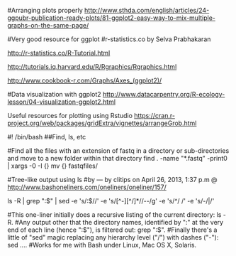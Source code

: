 #Arranging plots properly
http://www.sthda.com/english/articles/24-ggpubr-publication-ready-plots/81-ggplot2-easy-way-to-mix-multiple-graphs-on-the-same-page/


#Very good resource for ggplot
#r-statistics.co by Selva Prabhakaran

http://r-statistics.co/R-Tutorial.html

http://tutorials.iq.harvard.edu/R/Rgraphics/Rgraphics.html

http://www.cookbook-r.com/Graphs/Axes_(ggplot2)/

#Data visualization with ggplot2
http://www.datacarpentry.org/R-ecology-lesson/04-visualization-ggplot2.html

Useful resources for plotting using Rstudio
https://cran.r-project.org/web/packages/gridExtra/vignettes/arrangeGrob.html


#! /bin/bash
##Find, ls, etc

#Find all the files with an extension of fastq in a directory or sub-directories and move to a new folder within that directory
find . -name "*.fastq" -print0 | xargs -0 -I {} mv {} fastqfiles/

#Tree-like output using ls
#by — by clitips on April 26, 2013, 1:37 p.m @ http://www.bashoneliners.com/oneliners/oneliner/157/

ls -R | grep ":$" | sed -e 's/:$//' -e 's/[^-][^\/]*\//--/g' -e 's/^/   /' -e 's/-/|/'

#This one-liner initially does a recursive listing of the current directory: ls -R.
#Any output other that the directory names, identified by ":" at the very end of each line (hence ":$"), is filtered out: grep ":$".
#Finally there's a little of "sed" magic replacing any hierarchy level ("/") with dashes ("-"): sed ....
#Works for me with Bash under Linux, Mac OS X, Solaris.


